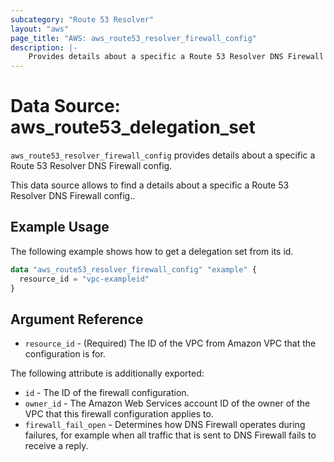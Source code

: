 ```yaml
---
subcategory: "Route 53 Resolver"
layout: "aws"
page_title: "AWS: aws_route53_resolver_firewall_config"
description: |-
    Provides details about a specific a Route 53 Resolver DNS Firewall config.
---
```


# Data Source: aws_route53_delegation_set

`aws_route53_resolver_firewall_config` provides details about a specific a Route 53 Resolver DNS Firewall config.

This data source allows to find a details about a specific a Route 53 Resolver DNS Firewall config..

## Example Usage

The following example shows how to get a delegation set from its id.

```terraform
data "aws_route53_resolver_firewall_config" "example" {
  resource_id = "vpc-exampleid"
}
```

## Argument Reference


* `resource_id` - (Required) The ID of the VPC from Amazon VPC that the configuration is for.

The following attribute is additionally exported:

* `id` - The ID of the firewall configuration.
* `owner_id` - The Amazon Web Services account ID of the owner of the VPC that this firewall configuration applies to.
* `firewall_fail_open` - Determines how DNS Firewall operates during failures, for example when all traffic that is sent to DNS Firewall fails to receive a reply.